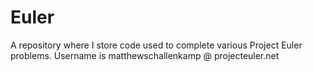 # Euler
A repository where I store code used to complete various Project Euler problems.
Username is matthewschallenkamp @ projecteuler.net
